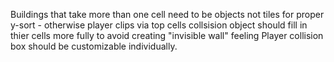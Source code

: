 Buildings that take more than one cell need to be objects not tiles for proper y-sort - otherwise player clips via top cells
collsision object should fill in thier cells more fully to avoid creating "invisible wall" feeling
Player collision box should be customizable individually.